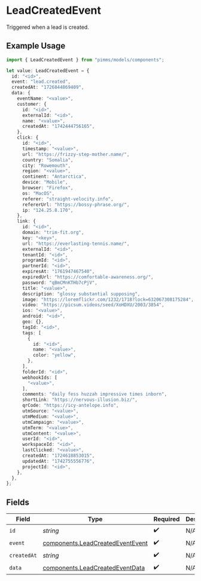 # LeadCreatedEvent

Triggered when a lead is created.

## Example Usage

```typescript
import { LeadCreatedEvent } from "pimms/models/components";

let value: LeadCreatedEvent = {
  id: "<id>",
  event: "lead.created",
  createdAt: "1726844869409",
  data: {
    eventName: "<value>",
    customer: {
      id: "<id>",
      externalId: "<id>",
      name: "<value>",
      createdAt: "1742444756165",
    },
    click: {
      id: "<id>",
      timestamp: "<value>",
      url: "https://frizzy-step-mother.name/",
      country: "Somalia",
      city: "Rowemouth",
      region: "<value>",
      continent: "Antarctica",
      device: "Mobile",
      browser: "Firefox",
      os: "MacOS",
      referer: "straight-velocity.info",
      refererUrl: "https://bossy-phrase.org/",
      ip: "124.25.8.170",
    },
    link: {
      id: "<id>",
      domain: "trim-fit.org",
      key: "<key>",
      url: "https://everlasting-tennis.name/",
      externalId: "<id>",
      tenantId: "<id>",
      programId: "<id>",
      partnerId: "<id>",
      expiresAt: "1761947467540",
      expiredUrl: "https://comfortable-awareness.org/",
      password: "qBmCMnKTHb7cPjV",
      title: "<value>",
      description: "glossy substantial supposing",
      image: "https://loremflickr.com/1232/1718?lock=632067308175284",
      video: "https://picsum.videos/seed/XoHDXU/2003/3854",
      ios: "<value>",
      android: "<id>",
      geo: {},
      tagId: "<id>",
      tags: [
        {
          id: "<id>",
          name: "<value>",
          color: "yellow",
        },
      ],
      folderId: "<id>",
      webhookIds: [
        "<value>",
      ],
      comments: "daily fess huzzah impressive times inborn",
      shortLink: "https://nervous-illusion.biz/",
      qrCode: "https://icy-antelope.info",
      utmSource: "<value>",
      utmMedium: "<value>",
      utmCampaign: "<value>",
      utmTerm: "<value>",
      utmContent: "<value>",
      userId: "<id>",
      workspaceId: "<id>",
      lastClicked: "<value>",
      createdAt: "1724618853015",
      updatedAt: "1742755556776",
      projectId: "<id>",
    },
  },
};
```

## Fields

| Field                                                                                | Type                                                                                 | Required                                                                             | Description                                                                          |
| ------------------------------------------------------------------------------------ | ------------------------------------------------------------------------------------ | ------------------------------------------------------------------------------------ | ------------------------------------------------------------------------------------ |
| `id`                                                                                 | *string*                                                                             | :heavy_check_mark:                                                                   | N/A                                                                                  |
| `event`                                                                              | [components.LeadCreatedEventEvent](../../models/components/leadcreatedeventevent.md) | :heavy_check_mark:                                                                   | N/A                                                                                  |
| `createdAt`                                                                          | *string*                                                                             | :heavy_check_mark:                                                                   | N/A                                                                                  |
| `data`                                                                               | [components.LeadCreatedEventData](../../models/components/leadcreatedeventdata.md)   | :heavy_check_mark:                                                                   | N/A                                                                                  |